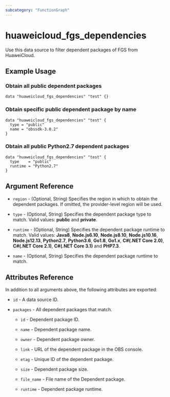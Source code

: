 ```yaml
---
subcategory: "FunctionGraph"
---
```


# huaweicloud_fgs_dependencies

Use this data source to filter dependent packages of FGS from HuaweiCloud.

## Example Usage

### Obtain all public dependent packages

```hcl
data "huaweicloud_fgs_dependencies" "test" {}
```

### Obtain specific public dependent package by name

```hcl
data "huaweicloud_fgs_dependencies" "test" {
  type = "public"
  name = "obssdk-3.0.2"
}
```

### Obtain all public Python2.7 dependent packages

```hcl
data "huaweicloud_fgs_dependencies" "test" {
  type    = "public"
  runtime = "Python2.7"
}
```

## Argument Reference

* `region` - (Optional, String) Specifies the region in which to obtain the dependent packages.
  If omitted, the provider-level region will be used.

* `type` - (Optional, String) Specifies the dependent package type to match. Valid values: **public** and **private**.

* `runtime` - (Optional, String) Specifies the dependent package runtime to match. Valid values: **Java8**,
  **Node.js6.10**, **Node.js8.10**, **Node.js10.16**, **Node.js12.13**, **Python2.7**, **Python3.6**, **Go1.8**,
  **Go1.x**, **C#(.NET Core 2.0)**, **C#(.NET Core 2.1)**, **C#(.NET Core 3.1)** and **PHP7.3**.

* `name` - (Optional, String) Specifies the dependent package runtime to match.

## Attributes Reference

In addition to all arguments above, the following attributes are exported:

* `id` - A data source ID.

* `packages` - All dependent packages that match.

  * `id` - Dependent package ID.

  * `name` - Dependent package name.

  * `owner` - Dependent package owner.

  * `link` - URL of the dependent package in the OBS console.

  * `etag` - Unique ID of the dependent package.

  * `size` - Dependent package size.

  * `file_name` - File name of the Dependent package.

  * `runtime` - Dependent package runtime.
